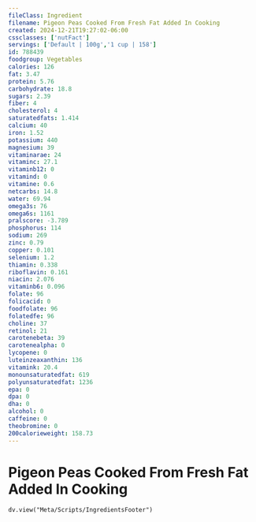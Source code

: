 ```yaml
---
fileClass: Ingredient
filename: Pigeon Peas Cooked From Fresh Fat Added In Cooking
created: 2024-12-21T19:27:02-06:00
cssclasses: ['nutFact']
servings: ['Default | 100g','1 cup | 158']
id: 788439
foodgroup: Vegetables
calories: 126
fat: 3.47
protein: 5.76
carbohydrate: 18.8
sugars: 2.39
fiber: 4
cholesterol: 4
saturatedfats: 1.414
calcium: 40
iron: 1.52
potassium: 440
magnesium: 39
vitaminarae: 24
vitaminc: 27.1
vitaminb12: 0
vitamind: 0
vitamine: 0.6
netcarbs: 14.8
water: 69.94
omega3s: 76
omega6s: 1161
pralscore: -3.789
phosphorus: 114
sodium: 269
zinc: 0.79
copper: 0.101
selenium: 1.2
thiamin: 0.338
riboflavin: 0.161
niacin: 2.076
vitaminb6: 0.096
folate: 96
folicacid: 0
foodfolate: 96
folatedfe: 96
choline: 37
retinol: 21
carotenebeta: 39
carotenealpha: 0
lycopene: 0
luteinzeaxanthin: 136
vitamink: 20.4
monounsaturatedfat: 619
polyunsaturatedfat: 1236
epa: 0
dpa: 0
dha: 0
alcohol: 0
caffeine: 0
theobromine: 0
200calorieweight: 158.73
---
```


# Pigeon Peas Cooked From Fresh Fat Added In Cooking

```dataviewjs
dv.view("Meta/Scripts/IngredientsFooter")
```